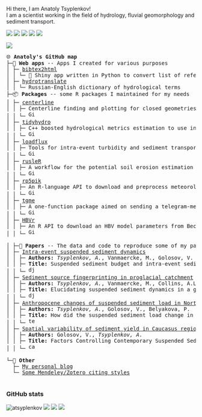 
Hi there, I am Anatoly Tsyplenkov! <br>
I am a scientist working in the field of hydrology, fluvial geomorphology and sediment transport.

<a href = "https://scholar.google.com/citations?user=IcwW-WAAAAAJ&hl=en"><img src = "https://img.shields.io/badge/Google%20Scholar-4285F4?style=flat&logo=googlescholar&logoColor=white"></a> <a href = "https://twitter.com/atsyplen"><img src = "https://img.shields.io/badge/Twitter-1DA1F2?style=flat&logo=twitter&logoColor=white"></a> <a href = "https://www.linkedin.com/in/atsyplenkov"><img src = "https://img.shields.io/badge/LinkedIn-blue?style=flat&logo=Linkedin&logoColor=white"></a> <a href = "https://www.researchgate.net/profile/Anatolii-Tsyplenkov"><img src = "https://img.shields.io/badge/ResearchGate-00CCBB?style=flat&logo=researchgate&logoColor=white"></a> <a href = "https://www.kaggle.com/anatoliitsyplenkov"><img src = "https://img.shields.io/badge/Kaggle-20beff?style=flat&logo=Kaggle&logoColor=white"></a>

<img src="https://img.shields.io/badge/Linux%20Mint%20User-86be43?style=flat&logo=Linux%20Mint&logoColor=505050">

<pre>
🌐 <b>Anatoly's GitHub map</b>  
├─📱 <b>Web apps</b> -- Apps I created for various purposes
│ ├─ <a href="https://github.com/atsyplenkov/bibtex2html">bibtex2html</a>
│ │ └─ 🐍 Shiny app written in Python to convert list of references to BibTeX format
│ ├─ <a href="https://github.com/atsyplenkov/hydrotranslate">hydrotranslate</a>
│ │ └─ Russian-English dictionary of hydrological terms
├─📦 <b>Packages</b> -- some R packages I maintained for my needs
│ ├─ <a href="https://github.com/atsyplenkov/centerline" >centerline</a> 
│ │ ├─ Centerline finding and plotting for closed geometries  
│ │ └─ <img alt="GitHub R package version" src="https://img.shields.io/github/r-package/v/atsyplenkov/centerline" height="17px">
│ ├─ <a href="https://github.com/atsyplenkov/tidyhydro" >tidyhydro</a> 
│ │ ├─ C++ boosted hydrological metrics estimation to use in the <a href="https://www.www.tidymodels.org/">tidymodels</a> framework. 
│ │ └─ <img alt="GitHub R package version" src="https://img.shields.io/github/r-package/v/atsyplenkov/tidyhydro" height="17px">
│ ├─ <a href="https://github.com/atsyplenkov/loadflux" >loadflux</a> 
│ │ ├─ Tools for intra-event turbidity and sediment transport analysis 
│ │ └─ <img alt="GitHub R package version" src="https://img.shields.io/github/r-package/v/atsyplenkov/loadflux" height="17px">
│ ├─ <a href="https://github.com/atsyplenkov/rusleR" >rusleR</a> 
│ │ ├─ A workflow for the potential soil erosion estimation in R environment based on RUSLE equation
│ │ └─ <img alt="GitHub R package version" src="https://img.shields.io/github/r-package/v/atsyplenkov/rusleR" height="17px">
│ ├─ <a href="https://github.com/atsyplenkov/rp5pik" >rp5pik</a> 
│ │ ├─ An R-language API to download and preprocess meteorological data from <a href="https://www.pogodaiklimat.ru/">www.pogodaiklimat.ru</a> 
│ │ └─ <img alt="GitHub R package version" src="https://img.shields.io/github/r-package/v/atsyplenkov/rp5pik" height="17px">
│ ├─ <a href="https://github.com/atsyplenkov/tgme" >tgme</a> 
│ │ ├─ A one-function package aimed on sending a telegram-message to telegram bot from R
│ │ └─ <img alt="GitHub R package version" src="https://img.shields.io/github/r-package/v/atsyplenkov/tgme" height="17px">
│ ├─ <a href="https://github.com/atsyplenkov/HBVr" >HBVr</a> 
│ │ ├─ An R API to download an HBV model parameters from Beck et al. (<a href="http://www.gloh2o.org/hbv/">2020</a>)
│ │ └─ <img alt="GitHub R package version" src="https://img.shields.io/github/r-package/v/atsyplenkov/HBVr" height="17px">

│ ├─📖 <b>Papers</b> -- The data and code to reproduce some of my papers:
│ ├─ <a href="https://github.com/atsyplenkov/intra-event-djankuat" >Intra-event suspended sediment dynamics</a>
│ │ ├─ <b>Authors:</b> <i>Tsyplenkov, A.</i>, Vanmaercke, M., Golosov, V. et al. 
│ │ ├─ <b>Title:</b> Suspended sediment budget and intra-event sediment dynamics of a …
│ │ └─ <a href="https://doi.org/10.1007/s11368-020-02633-z" ><img alt="djankuat-2020-doi" src="https://img.shields.io/badge/doi-10.1007%2Fs11368--020--02633--z-brightgreen" height="17px"></a>
│ ├─ <a href="https://github.com/atsyplenkov/djankuat-fingerptinting" >Sediment source fingerprinting in proglacial catchment</a>
│ │ ├─ <b>Authors:</b> <i>Tsyplenkov, A.</i>, Vanmaercke, M., Collins, A.L., Kharchenko, S., Golosov, V.
│ │ ├─ <b>Title:</b> Elucidating suspended sediment dynamics in a glacierized catchment …
│ │ └─ <a href="https://doi.org/10.1016/j.catena.2021.105285" ><img alt="djankuat-2021-doi" src="https://img.shields.io/badge/doi-10.1016%2Fj.catena.2021.105285-success.svg?style=github" height="17px"></a>
│ ├─ <a href="https://github.com/atsyplenkov/sediment-caucasus-anthropocene">Anthropocene changes of suspended sediment load in North Caucasus</a>
│ │ ├─ <b>Authors:</b> <i>Tsyplenkov, A.</i>, Golosov, V., Belyakova, P.
│ │ ├─ <b>Title:</b> How did the suspended sediment load change in the North Caucasus during the Anthropocene?
│ │ └─ <a href="https://doi.org/10.1002/hyp.14403"><img alt="terek-2021-doi" src="https://img.shields.io/badge/doi-10.1002%2Fhyp.14403-brightgreen" height="17px"></a>
│ ├─ <a href="https://github.com/atsyplenkov/caucasus-sediment-yield2021">Spatial variability of sediment yield in Caucasus region</a>
│ │ ├─ <b>Authors:</b> Golosov, V., <i>Tsyplenkov, A.</i>
│ │ ├─ <b>Title:</b> Factors Controlling Contemporary Suspended Sediment Yield in the Caucasus Region
│ │ └─ <a href="https://doi.org/10.3390/w13223173" ><img alt="caucasus-2021-doi" src="https://img.shields.io/badge/doi-10.3390%2Fw13223173-brightgreen" height="17px"></a> 

└─🍻 <b>Other</b>
  ├─ <a href="https://anatolii.nz/" >My personal blog</a>
  └─ <a href="https://github.com/atsyplenkov/mendeley-citing-styles" >Some Mendeley/Zotero citing styles</a>
   
</pre>

<h3> GitHub stats </h3>

<img src = "https://komarev.com/ghpvc/?username=atsyplenkov&label=Profile_Views&color=lightgrey&style=flat" alt="atsyplenkov"> <img src = "https://img.shields.io/github/stars/atsyplenkov?affiliations=OWNER&color=ffd343&label=stars&logo=riseup&logoColor=%09%20%23ffd343"> <!--<img src = "https://img.shields.io/github/stars/atsyplenkov?affiliations=OWNER&color=ffd343&label=stars&logo=undertale&logoColor=%09%20%23ffd343">--> <img src = "https://img.shields.io/github/followers/atsyplenkov?label=followers&logo=github">
<a href = "https://www.codewars.com/users/atsyplenkov/"><img src = "https://www.codewars.com/users/atsyplenkov/badges/small">
